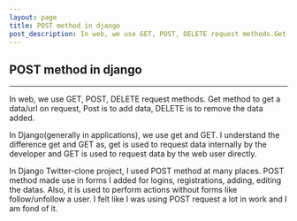 ```yaml
---
layout: page
title: POST method in django
post_description: In web, we use GET, POST, DELETE request methods.Get method to get a data/url on request ...
---
```


<h2>
    POST method in django
</h2>
<hr>

In web, we use GET, POST, DELETE request methods.
Get method to get a data/url on request, Post is to add data, DELETE is to remove the data added.

In Django(generally in applications), we use get and GET. I understand the difference get and GET as, get is used to request data internally by the developer and GET is used to request data by the web user directly.

In Django Twitter-clone project, I used POST method at many places. POST method made use in forms I added for logins, registrations, adding, editing the datas. Also, it is used to perform actions without forms like follow/unfollow a user. I felt like I was using POST request a lot in work and I am fond of it.